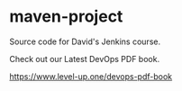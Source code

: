 # maven-project
Source code for David's Jenkins course.

Check out our Latest DevOps PDF book.

https://www.level-up.one/devops-pdf-book
